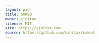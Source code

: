 ```yaml
---
layout: pid
title: SXKBD
owner: sinitax
license: MIT
site: https://sinitax.com
source: https://github.com/sinitax/sxkbd
---
```


